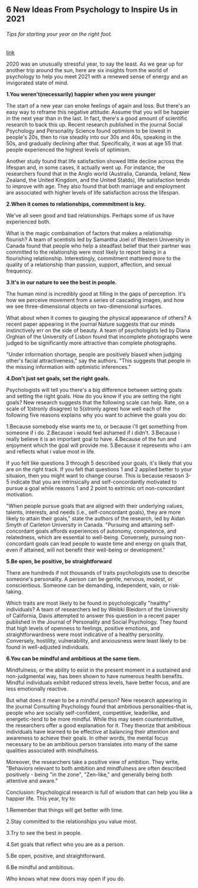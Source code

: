 ## 6 New Ideas From Psychology to Inspire Us in 2021

###### Tips for starting your year on the right foot.

[link](https://www.psychologytoday.com/intl/blog/social-instincts/202101/6-new-ideas-psychology-inspire-us-in-2021)

2020 was an unusually stressful year, to say the least. As we gear up for another trip around the sun, here are six insights from the world of psychology to help you meet 2021 with a renewed sense of energy and an invigorated state of mind.

**1.You weren't(necessarily) happier when you were younger**

The start of a new year can enoke feelings of again and loss. But there's an easy way to reframe this negative attitude: Assume that you will be happier in the next year than in the last. In fact, there's a good amount of scientific research to back this up. Recent research published in the journal Social Psychology and Personality Science found optimism to be lowest in people's 20s, then to rise steadily into our 30s and 40s, speaking in the 50s, and gradually declining after that. Specifically, it was at age 55 that people experienced the highest levels of optimism.

Another study found that life satisfaction showed little decline across the lifespan and, in some cases, it actually went up. For instance, the researchers found that in the Anglo world (Australia, Cananda, Ireland, New Zealand, the United Kingdom, and the United Statds), life satisfaction tends to improve with age. They also found that both marriage and employment are associated with higher levels of life satisfaction across the lifespan.

**2.When it comes to relationships, commmitment is key.**

We've all seen good and bad relationships. Perhaps some of us have experienced both.

What is the magic combaination of factors that makes a relationship flourish? A team of scentists led by Samantha Joel of Western University in Canada found that people who help a steadfast belief that their partner was committed to the relationship were most likely to report being in a flourishing relationship. Interestingly, commitment mattered more to the quality of a relationship than passion, support, affection, and sexual frequency.

**3.It's in our nature to see the best in people.**

The human mind is incredibly good at filling in the gaps of perception. It's how we perceive movement from a series of cascading images, and how we see three-dimensional objects on two-dimensional surfaces.

What about when it comes to gauging the physical appearance of others? A recent paper appearing in the journal Nature suggests that our minds instinctively err on the side of beauty. A team of psychologists led by Diana Orghian of the University of Lisbon found that incomplete photographs were judged to be significantly more attractive than complete photographs.

"Under information shortage, people are positively biased when judging other's facial attractiveness," say the authors. "This suggests that people in the missing information with optimistic inferences."

**4.Don't just set goals, set the right goals.**

Psychologists will tell you there's a big difference between setting goals and setting the right goals. How do you know if you are setting the right goals? New research suggests that the following scale can help. Rate, on a scale of 1(stronly disagree) to 5(stronly agree) how well each of the following five reasons explains why you want to achieve the goals you do:

1.Because somebody else wants me to, or because i'll get something from someone if i do.
2.Because i would feel ashamed if i didn't.
3.Because i really believe it is an important goal to have.
4.Because of the fun and enjoyment which the goal will provide me.
5.Because it represents who i am and reflects what i value most in life.

If yuo felt like questions 3 through 5 described your goals, it's likely that you are on the right track. If you felt that questions 1 and 2 applied better to your situaion, then you might want to change course. This is because resaosn 3-5 indicate that you are intrinsically and self-concordantly motivated to pursue a goal while reasons 1 and 2 point to extrinsic ort non-concordant motivation.

"When people pursue goals that are aligned with their underlying values, talents, interests, and needs (i.e., self-concordant goals), they are more likely to attain their goals," state the authors of the research, led by Aidan Smyth of Carleton University in Canada. "Pursuing and attaining self-concordant goals affords experiences of autonomy, competence, and relatedness, which are essential to well-being. Conversely, pursuing non-concordant goals can lead people to waste time and energy on goals that, even if attained, will not benefit their well-being or development."

**5.Be open, be positive, be straightforward**

There are hundreds if not thousands of traits psychologists use to describe someone's personality. A person can be gentle, nervous, modest, or conscientious. Someone can be demanding, independent, vain, or risk-taking.

Which traits are most likely to be found in psychologically "healthy" individuals? A team of researchers led by Weibki Bleidorn of the University of California, Davis attempted to answer this question in a recent paper published in the Journal of Personality and Social Psychology. They found that high levels of openness to feelings, positive emotions, and straightforwardness were most indicative of a healthy personlity. Conversely, hostility, vulnerability, and anxiousness were least likely to be found in well-adjusted individuals.

**6.You can be mindful and ambitious at the same tiem.**

Mindfulness, or the ability to exist in the present moment in a sustained and non-judgmental way, has been shown to have numerous health benefits. Mindful individuals exhibit reduced stress levels, have better focus, and are less emotionally reactive.

But what does it mean to be a mindful person? New research appearing in the journal Consulting Psychology found that ambitious personalities-that is, people who are socially self-confident, competitive, leaderlike, and energetic-tend to be more mindful. While this may seem counterintuitive, the researchers offer a good explanation for it. They theorize that ambitious individuals have learned to be effective at balancing their attention and awareness to achieve their goals. In other words, the mental focus necessary to be an ambitious person translates into many of the same qualities associated with mindfulness.

Moreover, the researchers take a positive view of ambition. They write, "Behaviors relevant to both ambition and mindfulness are often described positively - being "in the zone", "Zen-like," and generally being both attentive and aware."

Conclusion: Psychological research is full of wisdom that can help you like a happier life. This year, try to:

1.Remember that things will get better with time.

2.Stay committed to the relationships you value most.

3.Try to see the best in people.

4.Set goals that reflect who you are as a person.

5.Be open, positive, and straightforward.

6.Be mindful and ambitious.

Who knows what new doors may open if you do.
